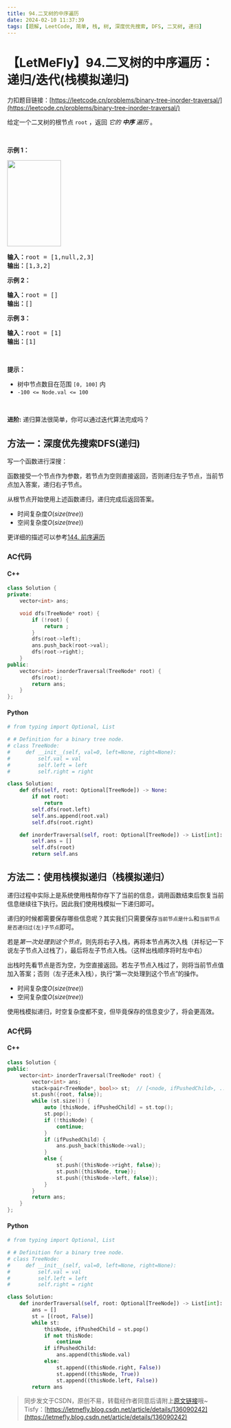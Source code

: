 ```yaml
---
title: 94.二叉树的中序遍历
date: 2024-02-10 11:37:39
tags: [题解, LeetCode, 简单, 栈, 树, 深度优先搜索, DFS, 二叉树, 递归]
---
```


# 【LetMeFly】94.二叉树的中序遍历：递归/迭代(栈模拟递归)

力扣题目链接：[https://leetcode.cn/problems/binary-tree-inorder-traversal/](https://leetcode.cn/problems/binary-tree-inorder-traversal/)

<p>给定一个二叉树的根节点 <code>root</code> ，返回 <em>它的 <strong>中序</strong>&nbsp;遍历</em> 。</p>

<p>&nbsp;</p>

<p><strong>示例 1：</strong></p>
<img alt="" src="https://assets.leetcode.com/uploads/2020/09/15/inorder_1.jpg" style="height: 200px; width: 125px;" />
<pre>
<strong>输入：</strong>root = [1,null,2,3]
<strong>输出：</strong>[1,3,2]
</pre>

<p><strong>示例 2：</strong></p>

<pre>
<strong>输入：</strong>root = []
<strong>输出：</strong>[]
</pre>

<p><strong>示例 3：</strong></p>

<pre>
<strong>输入：</strong>root = [1]
<strong>输出：</strong>[1]
</pre>

<p>&nbsp;</p>

<p><strong>提示：</strong></p>

<ul>
	<li>树中节点数目在范围 <code>[0, 100]</code> 内</li>
	<li><code>-100 &lt;= Node.val &lt;= 100</code></li>
</ul>

<p>&nbsp;</p>

<p><strong>进阶:</strong>&nbsp;递归算法很简单，你可以通过迭代算法完成吗？</p>


    
## 方法一：深度优先搜索DFS(递归)

写一个函数进行深搜：

函数接受一个节点作为参数，若节点为空则直接返回，否则递归左子节点，当前节点加入答案，递归右子节点。

从根节点开始使用上述函数递归，递归完成后返回答案。

+ 时间复杂度$O(size(tree))$
+ 空间复杂度$O(size(tree))$

更详细的描述可以参考[144. 前序遍历](https://leetcode.letmefly.xyz/2022/07/29/LeetCode%200144.%E4%BA%8C%E5%8F%89%E6%A0%91%E7%9A%84%E5%89%8D%E5%BA%8F%E9%81%8D%E5%8E%86/)

### AC代码

#### C++

```cpp
class Solution {
private:
    vector<int> ans;

    void dfs(TreeNode* root) {
        if (!root) {
            return ;
        }
        dfs(root->left);
        ans.push_back(root->val);
        dfs(root->right);
    }
public:
    vector<int> inorderTraversal(TreeNode* root) {
        dfs(root);
        return ans;
    }
};
```

#### Python

```python
# from typing import Optional, List

# # Definition for a binary tree node.
# class TreeNode:
#     def __init__(self, val=0, left=None, right=None):
#         self.val = val
#         self.left = left
#         self.right = right

class Solution:
    def dfs(self, root: Optional[TreeNode]) -> None:
        if not root:
            return
        self.dfs(root.left)
        self.ans.append(root.val)
        self.dfs(root.right)

    def inorderTraversal(self, root: Optional[TreeNode]) -> List[int]:
        self.ans = []
        self.dfs(root)
        return self.ans
```

## 方法二：使用栈模拟递归（栈模拟递归）

递归过程中实际上是系统使用栈帮你存下了当前的信息，调用函数结束后恢复当前信息继续往下执行。因此我们使用栈模拟一下递归即可。

递归的时候都需要保存哪些信息呢？其实我们只需要保存```当前节点是什么```和```当前节点是否递归过(左)子节点```即可。

若是*第一次处理到这个节点*，则先将右子入栈，再将本节点再次入栈（并标记一下说左子节点入过栈了），最后将左子节点入栈。（这样出栈顺序将时左中右）

出栈时先看节点是否为空，为空直接返回。若左子节点入栈过了，则将当前节点值加入答案；否则（左子还未入栈），执行“第一次处理到这个节点”的操作。

+ 时间复杂度$O(size(tree))$
+ 空间复杂度$O(size(tree))$

使用栈模拟递归，时空复杂度都不变，但毕竟保存的信息变少了，将会更高效。

### AC代码

#### C++

```cpp
class Solution {
public:
    vector<int> inorderTraversal(TreeNode* root) {
        vector<int> ans;
        stack<pair<TreeNode*, bool>> st;  // [<node, ifPushedChild>, ...
        st.push({root, false});
        while (st.size()) {
            auto [thisNode, ifPushedChild] = st.top();
            st.pop();
            if (!thisNode) {
                continue;
            }
            if (ifPushedChild) {
                ans.push_back(thisNode->val);
            }
            else {
                st.push({thisNode->right, false});
                st.push({thisNode, true});
                st.push({thisNode->left, false});
            }
        }
        return ans;
    }
};
```

#### Python

```python
# from typing import Optional, List

# # Definition for a binary tree node.
# class TreeNode:
#     def __init__(self, val=0, left=None, right=None):
#         self.val = val
#         self.left = left
#         self.right = right

class Solution:
    def inorderTraversal(self, root: Optional[TreeNode]) -> List[int]:
        ans = []
        st = [(root, False)]
        while st:
            thisNode, ifPushedChild = st.pop()
            if not thisNode:
                continue
            if ifPushedChild:
                ans.append(thisNode.val)
            else:
                st.append((thisNode.right, False))
                st.append((thisNode, True))
                st.append((thisNode.left, False))
        return ans

```

> 同步发文于CSDN，原创不易，转载经作者同意后请附上[原文链接](https://blog.tisfy.eu.org/2024/02/10/LeetCode%200094.%E4%BA%8C%E5%8F%89%E6%A0%91%E7%9A%84%E4%B8%AD%E5%BA%8F%E9%81%8D%E5%8E%86/)哦~
> Tisfy：[https://letmefly.blog.csdn.net/article/details/136090242](https://letmefly.blog.csdn.net/article/details/136090242)
